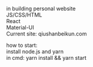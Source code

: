 in building personal website  
JS/CSS/HTML  
React  
Material-UI  
Current site: qiushanbeikun.com  

how to start:  
install node.js and yarn  
in cmd: yarn install && yarn start  
